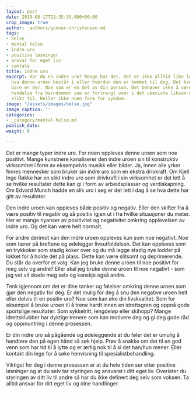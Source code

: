 ```yaml
---
layout: post
date: 2019-06-17T21:35:39.000+00:00
crop_image: true
author: _authors/gunnar-christensen.md
tags:
- helse
- mental helse
- indre uro
- positive løsninger
- ansvar for eget liv
- samtale
title: Indre uro
excerpt: Har du en indre uro? Mange har det. Det er ikke alltid like lett å forstå
  hva denne uroen består i eller hvordan den er kommet til deg. Det kan være noe som
  bare er der. Noe som er en del av din person. Det behøver ikke å være en dramatisk
  hendelse fra barndommen som er fortrengt over i det ubeviste liksom mange psykologiserer
  slikt til. Heller ikke noen form for sykdom.
image: "/assets/images/helse.jpg"
image_caption: ''
categories:
- _category/mental-helse.md
publish_date: 
weight: 8

---
```

Det er mange typer indre uro. For noen oppleves denne uroen som noe positivt. Mange kunstnere kanaliserer den indre uroen sin til konstruktiv virksomhet i form av eksempelvis musikk eller bilder. Ja, innen alle yrker finnes mennesker som bruker sin indre uro som en ekstra drivkraft. Om Kjell Inge Røkke har en slikt indre uro som drivkraft i sin virksomhet er det lett å se hvilke resultater dette kan gi i form av arbeidsplasser og verdiskapning. Om Edvard Munch hadde en slik uro i seg er det lett i dag å se hva dette har gitt av resultater.

Den indre uroen kan oppleves både positiv og negativ. Eller den skifter fra å være positiv til negativ og så positiv igjen ut i fra hvilke situasjoner du møter. Her er mange nyanser av positivitet og negativitet omkring opplevelsen av indre uro. Og det kan være helt normalt.

For andre derimot kan den indre uroen oppleves kun som noe negativt. Noe som tærer på kreftene og ødelegger livsutfoldelsen. Det kan oppleves som en trykkoker som stadig koker over og du må legge stadig nye lodder på lokket for å holde det på plass. Dette kan være slitsomt og deprimerende. Du står da overfor et valg: Kan jeg bruke denne uroen til noe positivt for meg selv og andre? Eller skal jeg bruke denne uroen til noe negativt - som jeg vet vil skade meg selv og kanskje også andre.

Tenk igjennom om det er dine tanker og følelser omkring denne uroen som gjør den negativ for deg. Er det mulig for deg å snu den negative uroen helt eller delvis til en positiv uro? Noe som kan øke din livskvalitet. Som for eksempel å bruke uroen til å trene hardt innen en idrettsgren og oppnå gode sportslige resultater: Som sykkelritt, lengdeløp eller skihopp? Mange idrettsklubber har dyktige trenere som kan motivere deg og gi deg gode råd og oppmuntring i denne prosessen.

Er din indre uro så pågående og ødeleggende at du føler det er umulig å handtere den på egen hånd så søk hjelp. Prøv å snakke om det til en god venn som har tid til å lytte og er ærlig nok til å si det han/hun mener. Eller kontakt din lege for å søke henvisning til spesialistbehandling.

Viktigst for deg i denne prosessen er at du hele tiden ser etter positive løsninger og at du selv tar styringen og ansvaret i ditt eget liv. Overlater du styringen av ditt liv til andre så har du ikke definert deg selv som voksen. Ta alltid ansvar for ditt eget liv og dine handlinger.